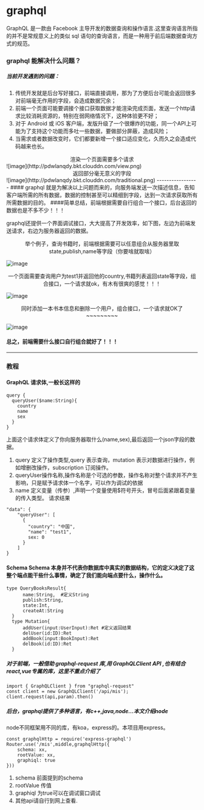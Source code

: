 # graphql
  GraphQL 是一款由 Facebook 主导开发的数据查询和操作语言.这里查询语言所指的并不是常规意义上的类似 sql 语句的查询语言，而是一种用于前后端数据查询方式的规范。
  
### graphql 能解决什么问题？
##### 当前开发遇到的问题：
1. 传统开发就是后台写好接口，前端直接调用，那为了方便后台可能会返回很多对前端毫无作用的字段，会造成数据冗余；
2. 前端一个页面可能要调接个接口获取数据才能渲染完成页面，发送一个http请求比较消耗资源的，特别在弱网络情况下，这种体验更不好；
3. 对于 Android 或 iOS 客户端，发版升级了一个很爆炸的功能，同一个API上可能为了支持这个功能而多吐一些数据，要做部分屏蔽，造成风险；
4. 当需求或者数据改变时，它们都要新增一个接口适应变化，久而久之会造成代码越来也长。
<center> 渲染一个页面需要多个请求</center >  
![image](http://pdwlanqdy.bkt.clouddn.com/view.png)
<center> 返回部分毫无意义的字段</center >
![image](http://pdwlanqdy.bkt.clouddn.com/traditional.png)
-----------------
#### graphql 就是为解决以上问题而来的，向服务端发送一次描述信息，告知客户端所需的所有数据，数据的控制甚至可以精细到字段，达到一次请求获取所有所需数据的目的。
####简单总结，前端根据需要自行组合一个接口，后台返回的数据也是不多不少！！！  

graphql还提供一个界面调试接口，大大提高了开发效率，如下图，左边为前端发送请求，右边为服务器返回的数据。

<center> 举个例子，查询书籍时，前端根据需要可以任意组合从服务器里取state,publish,name等字段（你要啥就取啥）</center >  

![image](http://pdwlanqdy.bkt.clouddn.com/query.gif)
<center> 一个页面需要查询用户为test1并返回他的country,书籍列表返回state等字段，组合接口，一个请求就ok，有木有很爽的感觉！！！</center >  

![image](http://pdwlanqdy.bkt.clouddn.com/query_com.png)
<center> 同时添加一本书本信息和删除一个用户，组合接口，一个请求就OK了~~~~~~~~~ </center >  

![image](http://pdwlanqdy.bkt.clouddn.com/mutation_com.png)
#### 总之，前端需要什么接口自行组合就好了！！！
---------------------

### 教程
#### GraphQL 请求体,一般长这样的
```
query {
  queryUser($name:String){
    country
    name
    sex
  }
}
```
上面这个请求体定义了你向服务器取什么(name,sex),最后返回一个json字段的数据。
1. query 定义了操作类型,query 表示查询，mutation 表示对数据进行操作，例如增删改操作，subscription 订阅操作。
2. queryUser操作名称,操作名称是个可选的参数，操作名称对整个请求并不产生影响，只是赋予请求体一个名字，可以作为调试的依据
3. name 定义变量（传参）,声明一个变量使用$符号开头，冒号后面紧跟着变量的传入类型。
请求结果
```
"data": {
    "queryUser": [
      {
        "country": "中国",
        "name": "test1",
        sex: 0
      }
    ]
}
```
#### Schema Schema 本身并不代表你数据库中真实的数据结构，它的定义决定了这整个端点能干些什么事情，确定了我们能向端点要什么，操作什么。
```
type QueryBooksResult{
      name:String,  #定义String
      publish:String,
      state:Int,
      createAt:String
  }
  type Mutation{
      addUser(input:UserInput):Ret #定义返回结果
      delUser(id:ID):Ret
      addBook(input:BookInput):Ret
      delBook(id:ID):Ret
  }
```

##### 对于前端，一般借助 graphql-request 库,用 GraphQLClient API ,也有结合react,vue专属的库，这里不重点介绍了
```
import { GraphQLClient } from "graphql-request"
const client = new GraphQLClient('/api/mis');
client.request(api,param).then()
```
##### 后台，graphql提供了多种语言，有c++,java,node...本文介绍node
node不同框架用不同的库，有koa，express的。本项目用express。
```
const graphqlHttp = require('express-graphql')
Router.use('/mis',middle,graphqlHttp({
    schema: xx,
    rootValue: xx,
    graphiql: true
}))
```
1. schema 前面提到的schema
2. rootValue 传值
3. graphiql 为true可以在调试窗口调试
4. 其他api请自行到网上查看.

